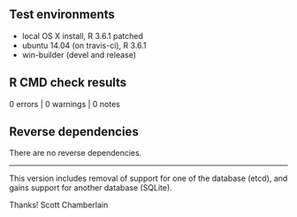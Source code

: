 ## Test environments

* local OS X install, R 3.6.1 patched
* ubuntu 14.04 (on travis-ci), R 3.6.1
* win-builder (devel and release)

## R CMD check results

0 errors | 0 warnings | 0 notes

## Reverse dependencies

There are no reverse dependencies.

--------

This version includes removal of support for one of the database (etcd), and gains support for another database (SQLite).

Thanks!
Scott Chamberlain
